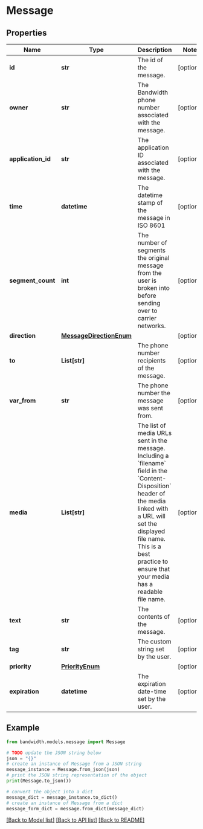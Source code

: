 # Message


## Properties

Name | Type | Description | Notes
------------ | ------------- | ------------- | -------------
**id** | **str** | The id of the message. | [optional] 
**owner** | **str** | The Bandwidth phone number associated with the message. | [optional] 
**application_id** | **str** | The application ID associated with the message. | [optional] 
**time** | **datetime** | The datetime stamp of the message in ISO 8601 | [optional] 
**segment_count** | **int** | The number of segments the original message from the user is broken into before sending over to carrier networks. | [optional] 
**direction** | [**MessageDirectionEnum**](MessageDirectionEnum.md) |  | [optional] 
**to** | **List[str]** | The phone number recipients of the message. | [optional] 
**var_from** | **str** | The phone number the message was sent from. | [optional] 
**media** | **List[str]** | The list of media URLs sent in the message. Including a &#x60;filename&#x60; field in the &#x60;Content-Disposition&#x60; header of the media linked with a URL will set the displayed file name. This is a best practice to ensure that your media has a readable file name. | [optional] 
**text** | **str** | The contents of the message. | [optional] 
**tag** | **str** | The custom string set by the user. | [optional] 
**priority** | [**PriorityEnum**](PriorityEnum.md) |  | [optional] 
**expiration** | **datetime** | The expiration date-time set by the user. | [optional] 

## Example

```python
from bandwidth.models.message import Message

# TODO update the JSON string below
json = "{}"
# create an instance of Message from a JSON string
message_instance = Message.from_json(json)
# print the JSON string representation of the object
print(Message.to_json())

# convert the object into a dict
message_dict = message_instance.to_dict()
# create an instance of Message from a dict
message_form_dict = message.from_dict(message_dict)
```
[[Back to Model list]](../README.md#documentation-for-models) [[Back to API list]](../README.md#documentation-for-api-endpoints) [[Back to README]](../README.md)


